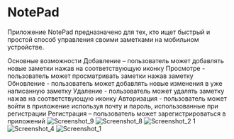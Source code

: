 # NotePad

Приложение NotePad предназначено для тех, кто ищет быстрый и простой способ управления своими заметками на мобильном устройстве.

Основные возможности 
Добавление – пользователь может добавлять новые заметки нажав на соответствующую иконку
Просмотре - пользователь может просматривать заметки нажав заметку
Обновление - пользователь может добавлять новые изменения в уже написанную заметку 
Удаление - пользователь может удалять заметку нажав на соответствующую иконку
Авторизация -  пользователь может войти в приложение используя почту и пароль, использованные при регистрации
Регистрация – пользователь может зарегистрироваться в приложений
![Screenshot_9](https://user-images.githubusercontent.com/117023024/234326104-15fd58f2-baf9-410a-a1cb-a2119a12ad7f.png)
![Screenshot_8](https://user-images.githubusercontent.com/117023024/234326115-2d8f3514-94d6-44ed-812f-6f825dcc433e.png)
![Screenshot_2 1](https://user-images.githubusercontent.com/117023024/234326146-3ef967ce-332b-4f30-ac80-992a98f9df91.png)
![Screenshot_4](https://user-images.githubusercontent.com/117023024/234326171-a6d2918f-b372-4372-984f-b4e04fe9143d.png)
![Screenshot_1](https://user-images.githubusercontent.com/117023024/234326294-3c5a0909-3c9d-46d7-89f8-61638809fc1e.png)


